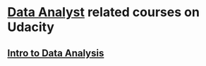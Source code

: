 # [Data Analyst](https://www.udacity.com/course/data-analyst-nanodegree--nd002) related courses on Udacity
## [Intro to Data Analysis](https://www.udacity.com/course/intro-to-data-analysis--ud170)
